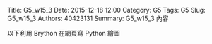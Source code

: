 Title: G5_w15_3
Date: 2015-12-18 12:00
Category: G5
Tags: G5
Slug: G5_w15_3
Authors: 40423131
Summary: G5_w15_3 內容

以下利用 Brython 在網頁寫 Python 繪圖

<!-- 導入 brython.js -->

<script type="text/javascript" src="js/Brython3.2.3-20151122-082712/brython.js"></script>

<!-- 啟動 brython() -->

<script>
window.onload=function(){
brython(1);
}
</script>

<!-- 以下利用 Brython 程式執行繪圖 -->

<canvas id="plotarea" width="400" height="400"></canvas>

<script type="text/python3">
# 導入 doc
from browser import document as doc
from browser import console
import math

# 準備繪圖畫布
canvas = doc["plotarea"]
ctx = canvas.getContext("2d")

# 開始畫直線
ctx.beginPath()
ctx.lineWidth = 5
ctx.moveTo(200, 40)
ctx.lineTo(120, 120)
ctx.strokeStyle = "#FF0000"
ctx.stroke()

ctx.beginPath()
ctx.lineWidth = 5
ctx.moveTo(200, 40)
ctx.lineTo(280, 120)
ctx.strokeStyle = "#FF0000"
ctx.stroke()

ctx.beginPath()
ctx.lineWidth = 5
ctx.moveTo(280, 120)
ctx.lineTo(240,120)
ctx.strokeStyle = "#FF0000"
ctx.stroke()

ctx.beginPath()
ctx.lineWidth = 5
ctx.moveTo(120,120)
ctx.lineTo(160,120)
ctx.strokeStyle = "#FF0000"
ctx.stroke()

ctx.beginPath()
ctx.lineWidth = 5
ctx.moveTo(160,120)
ctx.lineTo(80,200 )
ctx.strokeStyle = "#FF0000"
ctx.stroke()

ctx.beginPath()
ctx.lineWidth = 5
ctx.moveTo(80,200)
ctx.lineTo(120, 200)
ctx.strokeStyle = "#FF0000"
ctx.stroke()

ctx.beginPath()
ctx.lineWidth = 5
ctx.moveTo(120, 200)
ctx.lineTo(40,280)
ctx.strokeStyle = "#FF0000"
ctx.stroke()

ctx.beginPath()
ctx.lineWidth = 5
ctx.moveTo(240,120)
ctx.lineTo(320,200)
ctx.strokeStyle = "#FF0000"
ctx.stroke()

ctx.beginPath()
ctx.lineWidth = 5
ctx.moveTo(320,200)
ctx.lineTo(280,200)
ctx.strokeStyle = "#FF0000"
ctx.stroke()

ctx.beginPath()
ctx.lineWidth = 5
ctx.moveTo(280,200)
ctx.lineTo(360,280)
ctx.strokeStyle = "#FF0000"
ctx.stroke()

ctx.beginPath()
ctx.lineWidth = 5
ctx.moveTo(200, 40)
ctx.lineTo(120, 120)
ctx.strokeStyle = "#FF0000"
ctx.stroke()

ctx.beginPath()
ctx.lineWidth = 5
ctx.moveTo(200, 40)
ctx.lineTo(120, 120)
ctx.strokeStyle = "#FF0000"
ctx.stroke()

ctx.beginPath()
ctx.lineWidth = 5
ctx.moveTo(200, 40)
ctx.lineTo(120, 120)
ctx.strokeStyle = "#FF0000"
ctx.stroke()

ctx.beginPath()
ctx.lineWidth = 5
ctx.moveTo(200, 40)
ctx.lineTo(120, 120)
ctx.strokeStyle = "#FF0000"
ctx.stroke()

ctx.beginPath()
ctx.lineWidth = 5
ctx.moveTo(200, 40)
ctx.lineTo(120, 120)
ctx.strokeStyle = "#FF0000"
ctx.stroke()

x = 100
y = 100


</script>

</script>


